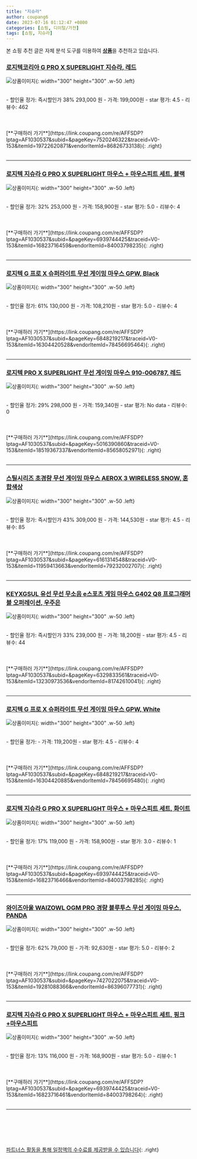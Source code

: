 ```yaml
---
title: "지슈라"
author: coupang6
date: 2023-07-16 01:12:47 +0800
categories: [쇼핑, 디이털/가전]
tags: [쇼핑, 지슈라]
---
```


본 쇼핑 추천 글은 자체 분석 도구를 이용하여 [**상품**](https://link.coupang.com/a/bao1ui)을 추천하고 있습니다.

### [로지텍코리아 G PRO X SUPERLIGHT 지슈라, 레드](https://link.coupang.com/re/AFFSDP?lptag=AF1030537&subid=&pageKey=7520246322&traceid=V0-153&itemId=19722620871&vendorItemId=86826733138)

![상품이미지](https://thumbnail9.coupangcdn.com/thumbnails/remote/230x230ex/image/vendor_inventory/879d/331ccbb9d5ea84839dffde085538feec2cf93162d61ddd22d51f1ede0ea5.jpg){: width="300" height="300" .w-50 .left}


<br>
- 할인율 정가: 즉시할인가 38%  293,000   원
- 가격: 199,000원
- star 평가: 4.5
- 리뷰수: 462
<br>
<br>
<br>
<br>
[**구매하러 가기**](https://link.coupang.com/re/AFFSDP?lptag=AF1030537&subid=&pageKey=7520246322&traceid=V0-153&itemId=19722620871&vendorItemId=86826733138){: .right}
<br>
<br>

---

### [로지텍 지슈라 G PRO X SUPERLIGHT 마우스 + 마우스피트 세트, 블랙](https://link.coupang.com/re/AFFSDP?lptag=AF1030537&subid=&pageKey=6939744425&traceid=V0-153&itemId=16823716459&vendorItemId=84003798235)

![상품이미지](https://thumbnail6.coupangcdn.com/thumbnails/remote/230x230ex/image/vendor_inventory/841c/a9da8687c1faaad96b1c0756232bb91e0ba4d21f0cf713d90d80345dd887.jpg){: width="300" height="300" .w-50 .left}


<br>
- 할인율 정가: 32%  253,000   원
- 가격: 158,900원
- star 평가: 5.0
- 리뷰수: 4
<br>
<br>
<br>
<br>
[**구매하러 가기**](https://link.coupang.com/re/AFFSDP?lptag=AF1030537&subid=&pageKey=6939744425&traceid=V0-153&itemId=16823716459&vendorItemId=84003798235){: .right}
<br>
<br>

---

### [로지텍 G 프로 X 슈퍼라이트 무선 게이밍 마우스 GPW, Black](https://link.coupang.com/re/AFFSDP?lptag=AF1030537&subid=&pageKey=6848219217&traceid=V0-153&itemId=16304420528&vendorItemId=78456695464)

![상품이미지](https://thumbnail6.coupangcdn.com/thumbnails/remote/230x230ex/image/vendor_inventory/da99/dbd98bec567a16e466c8f68a70ae7766df8c3be6f39692e89110d337bfde.JPG){: width="300" height="300" .w-50 .left}


<br>
- 할인율 정가: 61%  130,000   원
- 가격: 108,210원
- star 평가: 5.0
- 리뷰수: 4
<br>
<br>
<br>
<br>
[**구매하러 가기**](https://link.coupang.com/re/AFFSDP?lptag=AF1030537&subid=&pageKey=6848219217&traceid=V0-153&itemId=16304420528&vendorItemId=78456695464){: .right}
<br>
<br>

---

### [로지텍 PRO X SUPERLIGHT 무선 게이밍 마우스 910-006787, 레드](https://link.coupang.com/re/AFFSDP?lptag=AF1030537&subid=&pageKey=5016390860&traceid=V0-153&itemId=18519367337&vendorItemId=85658052971)

![상품이미지](https://thumbnail10.coupangcdn.com/thumbnails/remote/230x230ex/image/retail/images/2023/04/13/16/5/3e1fda14-654e-4170-a52a-591e0a0ae149.png){: width="300" height="300" .w-50 .left}


<br>
- 할인율 정가: 29%  298,000   원
- 가격: 159,340원
- star 평가: No data
- 리뷰수: 0
<br>
<br>
<br>
<br>
[**구매하러 가기**](https://link.coupang.com/re/AFFSDP?lptag=AF1030537&subid=&pageKey=5016390860&traceid=V0-153&itemId=18519367337&vendorItemId=85658052971){: .right}
<br>
<br>

---

### [스틸시리즈 초경량 무선 게이밍 마우스 AEROX 3 WIRELESS SNOW, 혼합색상](https://link.coupang.com/re/AFFSDP?lptag=AF1030537&subid=&pageKey=6161314548&traceid=V0-153&itemId=11959413663&vendorItemId=79232002707)

![상품이미지](https://thumbnail7.coupangcdn.com/thumbnails/remote/230x230ex/image/retail/images/1763931740371179-6e3617ae-ceb7-48c0-81d4-09639400b37f.jpg){: width="300" height="300" .w-50 .left}


<br>
- 할인율 정가: 즉시할인가 43%  309,000   원
- 가격: 144,530원
- star 평가: 4.5
- 리뷰수: 85
<br>
<br>
<br>
<br>
[**구매하러 가기**](https://link.coupang.com/re/AFFSDP?lptag=AF1030537&subid=&pageKey=6161314548&traceid=V0-153&itemId=11959413663&vendorItemId=79232002707){: .right}
<br>
<br>

---

### [KEYXGSUL 유선 무선 무소음 e스포츠 게임 마우스 G402 Q8 프로그래머블 오퍼레이션, 우주은](https://link.coupang.com/re/AFFSDP?lptag=AF1030537&subid=&pageKey=6329833561&traceid=V0-153&itemId=13230973536&vendorItemId=81742610041)

![상품이미지](https://thumbnail9.coupangcdn.com/thumbnails/remote/230x230ex/image/vendor_inventory/9674/8b2c7ae21219827d6faef4034dcc268314db1dadcadf584e3a49da73d709.jpg){: width="300" height="300" .w-50 .left}


<br>
- 할인율 정가: 즉시할인가 33%  239,000   원
- 가격: 18,200원
- star 평가: 4.5
- 리뷰수: 44
<br>
<br>
<br>
<br>
[**구매하러 가기**](https://link.coupang.com/re/AFFSDP?lptag=AF1030537&subid=&pageKey=6329833561&traceid=V0-153&itemId=13230973536&vendorItemId=81742610041){: .right}
<br>
<br>

---

### [로지텍 G 프로 X 슈퍼라이트 무선 게이밍 마우스 GPW, White](https://link.coupang.com/re/AFFSDP?lptag=AF1030537&subid=&pageKey=6848219217&traceid=V0-153&itemId=16304420885&vendorItemId=78456695480)

![상품이미지](https://thumbnail6.coupangcdn.com/thumbnails/remote/230x230ex/image/vendor_inventory/54c3/87fd6036432774d64aa9250842232d592c1b8ca2e94a9221340170e4fe0b.png){: width="300" height="300" .w-50 .left}


<br>
- 할인율 정가: 
- 가격: 119,200원
- star 평가: 4.5
- 리뷰수: 4
<br>
<br>
<br>
<br>
[**구매하러 가기**](https://link.coupang.com/re/AFFSDP?lptag=AF1030537&subid=&pageKey=6848219217&traceid=V0-153&itemId=16304420885&vendorItemId=78456695480){: .right}
<br>
<br>

---

### [로지텍 지슈라 G PRO X SUPERLIGHT 마우스 + 마우스피트 세트, 화이트](https://link.coupang.com/re/AFFSDP?lptag=AF1030537&subid=&pageKey=6939744425&traceid=V0-153&itemId=16823716466&vendorItemId=84003798285)

![상품이미지](https://thumbnail9.coupangcdn.com/thumbnails/remote/230x230ex/image/vendor_inventory/5e67/0161c91767a173c2f96b1b78e4c38c8caf15f0face0d289a3926e6d0f371.jpg){: width="300" height="300" .w-50 .left}


<br>
- 할인율 정가: 17%  119,000   원
- 가격: 158,900원
- star 평가: 3.0
- 리뷰수: 1
<br>
<br>
<br>
<br>
[**구매하러 가기**](https://link.coupang.com/re/AFFSDP?lptag=AF1030537&subid=&pageKey=6939744425&traceid=V0-153&itemId=16823716466&vendorItemId=84003798285){: .right}
<br>
<br>

---

### [와이즈아울 WAIZOWL OGM PRO 경량 블루투스 무선 게이밍 마우스, PANDA](https://link.coupang.com/re/AFFSDP?lptag=AF1030537&subid=&pageKey=7427022075&traceid=V0-153&itemId=19281088366&vendorItemId=86396077731)

![상품이미지](https://thumbnail9.coupangcdn.com/thumbnails/remote/230x230ex/image/vendor_inventory/a303/c8586b2f038b6cdf4de1aba2e85705b41ecb7b4725e7bade23860194bef2.jpg){: width="300" height="300" .w-50 .left}


<br>
- 할인율 정가: 62%  79,000   원
- 가격: 92,630원
- star 평가: 5.0
- 리뷰수: 2
<br>
<br>
<br>
<br>
[**구매하러 가기**](https://link.coupang.com/re/AFFSDP?lptag=AF1030537&subid=&pageKey=7427022075&traceid=V0-153&itemId=19281088366&vendorItemId=86396077731){: .right}
<br>
<br>

---

### [로지텍 지슈라 G PRO X SUPERLIGHT 마우스 + 마우스피트 세트, 핑크+마우스피트](https://link.coupang.com/re/AFFSDP?lptag=AF1030537&subid=&pageKey=6939744425&traceid=V0-153&itemId=16823716461&vendorItemId=84003798264)

![상품이미지](https://thumbnail8.coupangcdn.com/thumbnails/remote/230x230ex/image/vendor_inventory/bffd/2a6155d239ac15d6790fd71dd7d28c155868ab90dd9e3128660971e6a332.jpg){: width="300" height="300" .w-50 .left}


<br>
- 할인율 정가: 13%  116,000   원
- 가격: 168,900원
- star 평가: 5.0
- 리뷰수: 1
<br>
<br>
<br>
<br>
[**구매하러 가기**](https://link.coupang.com/re/AFFSDP?lptag=AF1030537&subid=&pageKey=6939744425&traceid=V0-153&itemId=16823716461&vendorItemId=84003798264){: .right}
<br>
<br>

---
<br><br><br><br><br> [파트너스 활동을 통해 일정액의 수수료를 제공받을 수 있습니다](https://link.coupang.com/a/bao1ui){: .right}